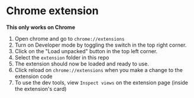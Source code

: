 # Chrome extension 
**This only works on Chrome**

1. Open chrome and go to `chrome://extensions`
2. Turn on Developer mode by toggling the switch in the top right corner.
3. Click on the "Load unpacked" button in the top left corner.
4. Select the `extension` folder in this repo
5. The extension should now be loaded and ready to use.
6. Click reload on `chrome://extensions` when you make a change to the extension code
7. To use the dev tools, view `Inspect views` on the extension page (inside the extension's card)

